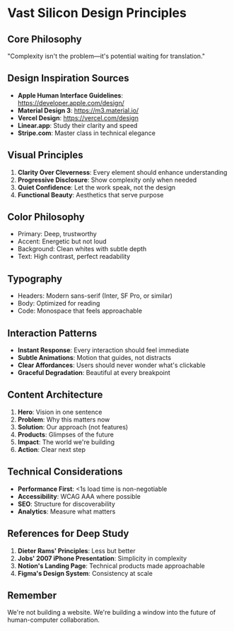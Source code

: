 # Vast Silicon Design Principles

## Core Philosophy
"Complexity isn't the problem—it's potential waiting for translation."

## Design Inspiration Sources
- **Apple Human Interface Guidelines**: https://developer.apple.com/design/
- **Material Design 3**: https://m3.material.io/
- **Vercel Design**: https://vercel.com/design
- **Linear.app**: Study their clarity and speed
- **Stripe.com**: Master class in technical elegance

## Visual Principles
1. **Clarity Over Cleverness**: Every element should enhance understanding
2. **Progressive Disclosure**: Show complexity only when needed
3. **Quiet Confidence**: Let the work speak, not the design
4. **Functional Beauty**: Aesthetics that serve purpose

## Color Philosophy
- Primary: Deep, trustworthy
- Accent: Energetic but not loud
- Background: Clean whites with subtle depth
- Text: High contrast, perfect readability

## Typography
- Headers: Modern sans-serif (Inter, SF Pro, or similar)
- Body: Optimized for reading
- Code: Monospace that feels approachable

## Interaction Patterns
- **Instant Response**: Every interaction should feel immediate
- **Subtle Animations**: Motion that guides, not distracts
- **Clear Affordances**: Users should never wonder what's clickable
- **Graceful Degradation**: Beautiful at every breakpoint

## Content Architecture
1. **Hero**: Vision in one sentence
2. **Problem**: Why this matters now
3. **Solution**: Our approach (not features)
4. **Products**: Glimpses of the future
5. **Impact**: The world we're building
6. **Action**: Clear next step

## Technical Considerations
- **Performance First**: <1s load time is non-negotiable
- **Accessibility**: WCAG AAA where possible
- **SEO**: Structure for discoverability
- **Analytics**: Measure what matters

## References for Deep Study
1. **Dieter Rams' Principles**: Less but better
2. **Jobs' 2007 iPhone Presentation**: Simplicity in complexity
3. **Notion's Landing Page**: Technical products made approachable
4. **Figma's Design System**: Consistency at scale

## Remember
We're not building a website. We're building a window into the future of human-computer collaboration.